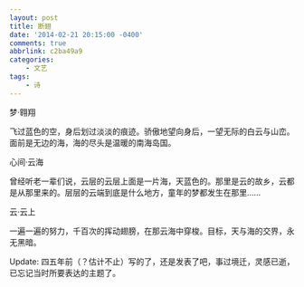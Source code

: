 ```yaml
---
layout: post
title: 断翅
date: '2014-02-21 20:15:00 -0400'
comments: true
abbrlink: c2ba49a9
categories:
	- 文艺
tags:
	- 诗
---
```

梦·翱翔

飞过蓝色的空，身后划过淡淡的痕迹。骄傲地望向身后，一望无际的白云与山峦。面前是无边的海，海的尽头是温暖的南海岛国。

心间·云海

曾经听老一辈们说，云层的云层上面是一片海，天蓝色的。那里是云的故乡，云都是从那里来的。层层的云端到底是什么地方，童年的梦都发生在那里……

云·云上

一遍一遍的努力，千百次的挥动翅膀，在那云海中穿梭。目标，天与海的交界，永无黑暗。

Update: 四五年前（？估计不止）写的了，还是发表了吧，事过境迁，灵感已逝，已忘记当时所要表达的主题了。
